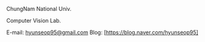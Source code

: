 ChungNam National Univ.

Computer Vision Lab.

E-mail: hyunseop95@gmail.com
Blog: [https://blog.naver.com/hyunseop95]
